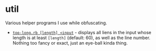 # util

Various helper programs I use while obfuscating.

- [`too-long.rb [length] <input`](./too-long.rb) - displays all liens in the input whose length is at least `[length]` (default: 60), as well as the line number. Nothing too fancy or exact, just an eye-ball kinda thing.